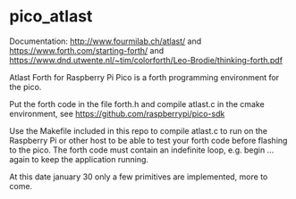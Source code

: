 # pico_atlast 

Documentation: http://www.fourmilab.ch/atlast/ and https://www.forth.com/starting-forth/ and https://www.dnd.utwente.nl/~tim/colorforth/Leo-Brodie/thinking-forth.pdf

Atlast Forth for Raspberry Pi Pico is a forth programming environment for the pico. 

Put the forth code in the file forth.h and compile atlast.c in the cmake environment, see https://github.com/raspberrypi/pico-sdk

Use the Makefile included in this repo to compile atlast.c to run on the Raspberry Pi or other host to be able to test your forth code before flashing to the pico. The forth code must contain an indefinite loop, e.g. begin ... again to keep the application running.

At this date january 30 only a few primitives are implemented, more to come.
